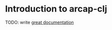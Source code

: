 # Introduction to arcap-clj

TODO: write [great documentation](http://jacobian.org/writing/what-to-write/)

